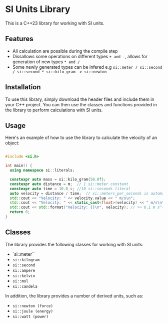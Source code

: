 # SI Units Library
This is a C++23 library for working with SI units.

## Features

 *  All calculation are possible during the compile step
 *  Dissallows some operations on different types `+ and -`, allows for generation of new types `* and /`
 *  Some newly generated types can be infered e.g `si::meter / si::second / si::second * si::kilo_gram -> si::newton`

## Installation
To use this library, simply download the header files and include them in your C++ project. You can then use the classes and functions provided in the library to perform calculations with SI units.

## Usage
Here's an example of how to use the library to calculate the velocity of an object:

```c++

#include <si.h>

int main() {
  using namespace si::literals;

  constexpr auto mass = si::kilo_gram{50.0f};
  constexpr auto distance = m;  // 1 si::meter constant
  constexpr auto time = 10.0_s; //10 si::seconds literal
  auto velocity = distance / time;  // si::meters_per_seconds is automatically inferred
  std::cout << "Velocity: " << velocity.value << " m/s\n";
  std::cout << "Velocity: " << static_cast<float>(velocity) << " m/s\n";
  std::cout << std::format("Velocity: {}\n", velocity); // >> 0.1 m s^-1
  return 0;
}

```

## Classes
The library provides the following classes for working with SI units:

* `si::meter``
* `si::kilogram`
* `si::second`
* `si::ampere`
* `si::kelvin`
* `si::mol`
* `si::candela`

In addition, the library provides a number of derived units, such as:

* `si::newton (force)`
* `si::joule (energy)`
* `si::watt (power)`